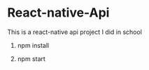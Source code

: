# React-native-Api

This is a react-native api project I did in school

1. npm install

2. npm start
